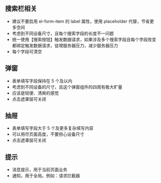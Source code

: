 ## 搜索栏相关
- 建议不要启用 el-form-item 的 label 属性，使用 placeholder 代替，节省更多空间
- 考虑到不同设备尺寸，且每个搜索字段的长度不一问题
- 统一使用【搜索按钮】触发数据请求，如果涉及多个搜索字段且每个字段改变都绑定触发数据请求，徒增服务器压力，减少服务器压力
- 每个字段可清空

## 弹窗
- 表单填写字段保持在 5 个及以内
- 考虑到不同设备的尺寸，且这个弹窗组件的四周有极大旷量
- 应该是轻便、清爽的感觉
- 点击遮罩层可关闭

## 抽屉
- 表单填写字段大于 5 个及更多复杂填写内容
- 可以用尽页面高度，不要担心设备尺寸
- 点击遮罩层可关闭

## 提示
- 消息提示，用于当前页面业务
- 通知，用于全局。例如：请求拦截器